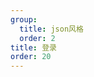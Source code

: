 ```yaml
---
group:
  title: json风格  
  order: 2
title: 登录
order: 20
---
```




<code src='../../../src/examples/02.login.tsx' ></code>